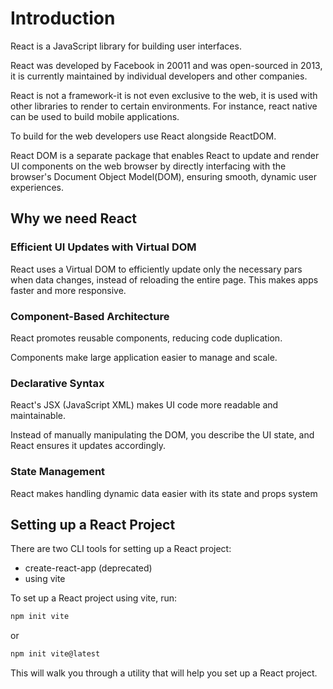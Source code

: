 # Introduction

React is a JavaScript library for building user interfaces.

React was developed by Facebook in 20011 and was open-sourced in 2013, it is currently maintained by individual developers and other companies.

React is not a framework-it is not even exclusive to the web, it is used with other libraries to render to certain environments. For instance, react native can be used to build mobile applications.

To build for the web developers use React alongside ReactDOM.

React DOM is a separate package that enables React to update and render UI components on the web browser by directly interfacing with the browser's Document Object Model(DOM), ensuring smooth, dynamic user experiences.

## Why we need React

### Efficient UI Updates with Virtual DOM

React uses a Virtual DOM to efficiently update only the necessary pars when data changes, instead of reloading the entire page. This makes apps faster and more responsive.

### Component-Based Architecture

React promotes reusable components, reducing code duplication.

Components make large application easier to manage and scale.

### Declarative Syntax

React's JSX (JavaScript XML) makes UI code more readable and maintainable.

Instead of manually manipulating the DOM, you describe the UI state, and React ensures it updates accordingly.

### State Management

React makes handling dynamic data easier with its state and props system

## Setting up a React Project

There are two CLI tools for setting up a React project:

- create-react-app (deprecated)
- using vite

To set up a React project using vite, run:

```bash
npm init vite
```

or  

```bash
npm init vite@latest
```

This will walk you through a utility that will help you set up a React project.